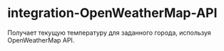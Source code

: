 # integration-OpenWeatherMap-API
Получает текущую температуру для заданного города, используя OpenWeatherMap API.
